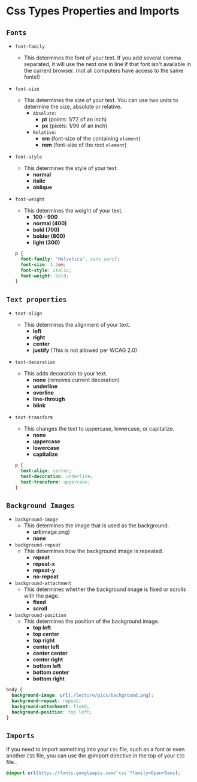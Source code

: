 # Css Types Properties and Imports

## `Fonts`

- `font-family`
  - This determines the font of your text. If you add several comma separated, it will use the next one in line if that font isn't available in the current browser. (not all computers have access to the same fonts!)
- `font-size`
  - This determines the size of your text. You can use two units to determine the size, absolute or relative.
    - `Absolute`:
      - **pt** (points: 1/72 of an inch)
      - **px** (pixels: 1/96 of an inch)
    - `Relative`:
      - **em** (font-size of the containing `element`)
      - **rem** (font-size of the root `element`)
- `font-style`
  - This determines the style of your text.
    - **normal**
    - **italic**
    - **oblique**
- `font-weight`
  - This determines the weight of your text.
    - **100 - 900**
    - **normal (400)**
    - **bold (700)**
    - **bolder (800)**
    - **light (300)**

  ```css
  p {
    font-family: 'Helvetica', sans-serif;
    font-size: 1.2em;
    font-style: italic;
    font-weight: bold;
  }
  ```

## `Text properties`

- `text-align`
  - This determines the alignment of your text.
    - **left**
    - **right**
    - **center**
    - **justify** (This is not allowed per WCAG 2.0)
- `text-decoration`
  - This adds decoration to your text.
    - **none** (removes current decoration)
    - **underline**
    - **overline**
    - **line-through**
    - **blink**
- `text-transform`
  - This changes the text to uppercase, lowercase, or capitalize.
    - **none**
    - **uppercase**
    - **lowercase**
    - **capitalize**

  ```css
  p {
    text-align: center;
    text-decoration: underline;
    text-transform: uppercase;
  }
  ```

## `Background Images`

- `background-image`
  - This determines the image that is used as the background.
    - **url**(image.png)
    - **none**
- `background-repeat`
  - This determines how the background image is repeated.
    - **repeat**
    - **repeat-x**
    - **repeat-y**
    - **no-repeat**
- `background-attachment`
  - This determines whether the background image is fixed or scrolls with the page.
    - **fixed**
    - **scroll**
- `background-position`
  - This determines the position of the background image.
    - **top left**
    - **top center**
    - **top right**
    - **center left**
    - **center center**
    - **center right**
    - **bottom left**
    - **bottom center**
    - **bottom right**

```css
body {
  background-image: url(./lecture/pics/background.png);
  background-repeat: repeat;
  background-attachment: fixed;
  background-position: top left;
}
```

## `Imports`

If you need to import something into your `CSS` file, such as a font or even another `CSS` file, you can use the @import directive in the top of your `CSS` file..

```css
@import url(https://fonts.googleapis.com/`css`?family=Open+Sans);
```